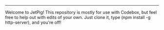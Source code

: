 
__________________________________________________________________________________________________________________________________________________
  Welcome to JetPig! This repository is mostly for use with Codebox, but feel free to help out with edits of your own. Just clone it, type (npm 
  install -g http-server), and you're off!
